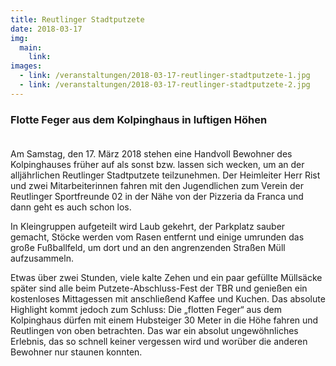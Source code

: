 ```yaml
---
title: Reutlinger Stadtputzete
date: 2018-03-17
img:
  main:
    link:
images:
  - link: /veranstaltungen/2018-03-17-reutlinger-stadtputzete-1.jpg
  - link: /veranstaltungen/2018-03-17-reutlinger-stadtputzete-2.jpg
---
```

### Flotte Feger aus dem Kolpinghaus in luftigen Höhen<br><br>
<!--more-->

Am Samstag, den 17. März 2018 stehen eine Handvoll Bewohner des Kolpinghauses früher auf als sonst bzw. lassen sich wecken, um an der alljährlichen Reutlinger Stadtputzete teilzunehmen. Der Heimleiter Herr Rist und zwei Mitarbeiterinnen fahren mit den Jugendlichen zum Verein der Reutlinger Sportfreunde 02 in der Nähe von der Pizzeria da Franca und dann geht es auch schon los.

In Kleingruppen aufgeteilt wird Laub gekehrt, der Parkplatz sauber gemacht, Stöcke werden vom Rasen entfernt und einige umrunden das große Fußballfeld, um dort und an den angrenzenden Straßen Müll aufzusammeln.

Etwas über zwei Stunden, viele kalte Zehen und ein paar gefüllte Müllsäcke später sind alle beim Putzete-Abschluss-Fest der TBR und genießen ein kostenloses Mittagessen mit anschließend Kaffee und Kuchen. Das absolute Highlight kommt jedoch zum Schluss: Die „flotten Feger“ aus dem Kolpinghaus dürfen mit einem Hubsteiger 30 Meter in die Höhe fahren und Reutlingen von oben betrachten. Das war ein absolut ungewöhnliches Erlebnis, das so schnell keiner vergessen wird und worüber die anderen Bewohner nur staunen konnten.
